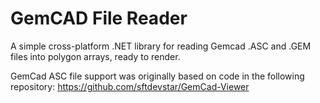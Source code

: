 # GemCAD File Reader
A simple cross-platform .NET library for reading Gemcad .ASC and .GEM files into polygon arrays, ready to render.

GemCad ASC file support was originally based on code in the following repository: https://github.com/sftdevstar/GemCad-Viewer
